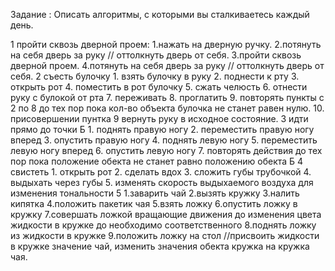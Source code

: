 Задание : Описать алгоритмы, с которыми вы сталкиваетесь каждый день.

1 пройти сквозь дверной проем:
    1.нажать на дверную ручку.
    2.потянуть на себя дверь за руку // оттолкнуть дверь от себя.
    3.пройти сквозь дверной проем.
    4.потянуть на себя дверь за руку // оттолкнуть дверь от себя.
2 съесть булочку
    1. взять булочку в руку
    2. поднести к рту
    3. открыть рот
    4. поместить в рот булочку
    5. сжать челюсть
    6. отнести руку с булокой от рта
    7. переживать
    8. проглатить
    9. повторять пункты с 2 по 8 до тех пор пока кол-во объекта булочка не станет равен нулю.
    10. присовершении пунтка 9 вернуть руку в исходное состояние.
3 идти прямо до точки Б
    1. поднять правую ногу
    2. переместить правую ногу вперед
    3. опустить правую ногу
    4. поднять левую ногу
    5. переместить левую ногу вперед
    6. опустить левую ногу 
    7. повторять действия до тех пор пока положение обекта не станет равно положению обекта Б
 4 свистеть
    1. открыть рот
    2. сделать вдох
    3. сложить губы трубочкой
    4. выдыхать через губы
    5. изменять скорость выдыхаемого воздуха для изменения тональности
 5  1.заварить чай
    2.вызять кружку
    3.налить кипятка
    4.положить пакетик чая
    5.взять ложку 
    6.опустить ложку в кружку
    7.совершать ложкой вращающие движения до изменения цвета жидкости в кружке до необходимо соответственного 
    8.поднять ложку из жидкости в кружке
    9.положить ложку на стол
    //присвоить жидкости в кружке значение чай, изменить значения обекта кружка на кружка чая.
